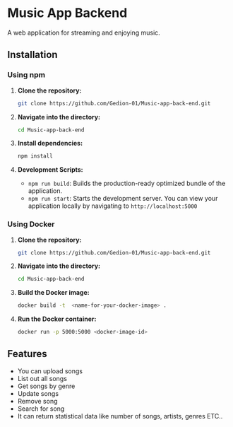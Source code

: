 # Music App Backend

A web application for streaming and enjoying music.

## Installation

### Using npm

1. **Clone the repository:**
   ```bash
   git clone https://github.com/Gedion-01/Music-app-back-end.git
   ```

3. **Navigate into the directory:**
   ```bash
   cd Music-app-back-end
   ```

5. **Install dependencies:**
    ```bash
    npm install
    ```

6. **Development Scripts:**
   - `npm run build`: Builds the production-ready optimized bundle of the application.
   - `npm run start`: Starts the development server. You can view your application locally by navigating to `http://localhost:5000`
   

### Using Docker

1. **Clone the repository:**
    ```bash
   git clone https://github.com/Gedion-01/Music-app-back-end.git
   ```
2. **Navigate into the directory:**
   ```bash
   cd Music-app-back-end
   ```
3. **Build the Docker image:**
   ```bash
   docker build -t  <name-for-your-docker-image> .
   ```

4. **Run the Docker container:**
   ```bash
   docker run -p 5000:5000 <docker-image-id>
   ```



## Features

- You can upload songs
- List out all songs
- Get songs by genre
- Update songs
- Remove song
- Search for song
- It can return statistical data like number of songs, artists, genres ETC..
